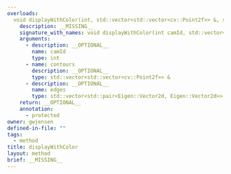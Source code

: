 ```yaml
---
overloads:
  void displayWithColor(int, std::vector<std::vector<cv::Point2f>> &, std::vector<std::pair<Eigen::Vector2d, Eigen::Vector2d>> &):
    description: __MISSING__
    signature_with_names: void displayWithColor(int camId, std::vector<std::vector<cv::Point2f>> & contours, std::vector<std::pair<Eigen::Vector2d, Eigen::Vector2d>> & edges)
    arguments:
      - description: __OPTIONAL__
        name: camId
        type: int
      - name: contours
        description: __OPTIONAL__
        type: std::vector<std::vector<cv::Point2f>> &
      - description: __OPTIONAL__
        name: edges
        type: std::vector<std::pair<Eigen::Vector2d, Eigen::Vector2d>> &
    return: __OPTIONAL__
    annotation:
      - protected
owner: gwjensen
defined-in-file: ""
tags:
  - method
title: displayWithColor
layout: method
brief: __MISSING__
---
```

